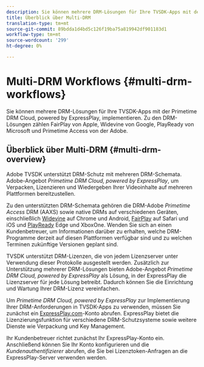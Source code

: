 ```yaml
---
description: Sie können mehrere DRM-Lösungen für Ihre TVSDK-Apps mit der Primetime DRM Cloud, powered by ExpressPlay, implementieren. Zu den DRM-Lösungen zählen FairPlay von Apple, Widevine von Google, PlayReady von Microsoft und Primetime Access von der Adobe.
title: Überblick über Multi-DRM
translation-type: tm+mt
source-git-commit: 89bdda1d4bd5c126f19ba75a819942df901183d1
workflow-type: tm+mt
source-wordcount: '299'
ht-degree: 0%

---
```



# Multi-DRM Workflows {#multi-drm-workflows}

Sie können mehrere DRM-Lösungen für Ihre TVSDK-Apps mit der Primetime DRM Cloud, powered by ExpressPlay, implementieren. Zu den DRM-Lösungen zählen FairPlay von Apple, Widevine von Google, PlayReady von Microsoft und Primetime Access von der Adobe.

## Überblick über Multi-DRM {#multi-drm-overview}

Adobe TVSDK unterstützt DRM-Schutz mit mehreren DRM-Schemata. Adobe-Angebot *Primetime DRM Cloud, powered by ExpressPlay*, um Verpacken, Lizenzieren und Wiedergeben Ihrer Videoinhalte auf mehreren Plattformen bereitzustellen.

Zu den unterstützten DRM-Schemata gehören die DRM-Adobe *Primetime Access* DRM (AAXS) sowie native DRMs auf verschiedenen Geräten, einschließlich [Widevine](https://www.widevine.com) auf Chrome und Android, [FairPlay](https://developer.apple.com/streaming/fps/) auf Safari und iOS und [PlayReady](https://www.microsoft.com/playready/) Edge und XboxOne. Wenden Sie sich an einen Kundenbetreuer, um Informationen darüber zu erhalten, welche DRM-Programme derzeit auf diesen Plattformen verfügbar sind und zu welchen Terminen zukünftige Versionen geplant sind.

TVSDK unterstützt DRM-Lizenzen, die von jedem Lizenzserver unter Verwendung dieser Protokolle ausgestellt werden. Zusätzlich zur Unterstützung mehrerer DRM-Lösungen bieten Adobe-Angebot *Primetime DRM Cloud, powered by ExpressPlay* als Lösung, in der ExpressPlay die Lizenzserver für jede Lösung betreibt. Dadurch können Sie die Einrichtung und Wartung Ihrer DRM-Lizenz vereinfachen.

Um *Primetime DRM Cloud, powered by ExpressPlay* zur Implementierung Ihrer DRM-Anforderungen in TVSDK-Apps zu verwenden, müssen Sie zunächst ein [ExpressPlay.com](https://www.expressplay.com)-Konto abrufen. ExpressPlay bietet die Lizenzierungsfunktion für verschiedene DRM-Schutzsysteme sowie weitere Dienste wie Verpackung und Key Management.

Ihr Kundenbetreuer richtet zunächst Ihr ExpressPlay-Konto ein. Anschließend können Sie Ihr Konto konfigurieren und die *Kundenauthentifizierer* abrufen, die Sie bei Lizenztoken-Anfragen an die ExpressPlay-Server verwenden werden.